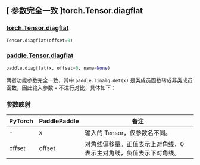 ## [ 参数完全一致 ]torch.Tensor.diagflat

### [torch.Tensor.diagflat](https://pytorch.org/docs/stable/generated/torch.Tensor.diagflat.html?highlight=diagflat#torch.Tensor.diagflat)

```python
Tensor.diagflat(offset=0)
```

### [paddle.Tensor.diagflat](https://www.paddlepaddle.org.cn/documentation/docs/zh/develop/api/paddle/diagflat_cn.html#diagflat)

```python
paddle.diagflat(x, offset=0, name=None)
```

两者功能参数完全一致，其中 `paddle.linalg.det(x)` 是类成员函数转成非类成员函数，因此输入参数 `x` 不进行对比，具体如下：

### 参数映射

| PyTorch | PaddlePaddle | 备注                                                               |
| ------- | ------------ | ------------------------------------------------------------------ |
| -       | x            | 输入的 Tensor，仅参数名不同。                                      |
| offset  | offset       | 对角线偏移量。正值表示上对角线，0 表示主对角线，负值表示下对角线。 |
